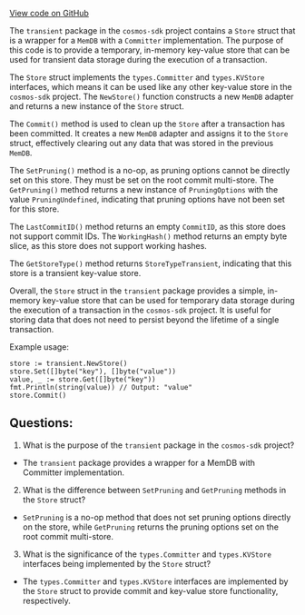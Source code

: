 [View code on GitHub](https://github.com/cosmos/cosmos-sdk.git/store/transient/store.go)

The `transient` package in the `cosmos-sdk` project contains a `Store` struct that is a wrapper for a `MemDB` with a `Committer` implementation. The purpose of this code is to provide a temporary, in-memory key-value store that can be used for transient data storage during the execution of a transaction. 

The `Store` struct implements the `types.Committer` and `types.KVStore` interfaces, which means it can be used like any other key-value store in the `cosmos-sdk` project. The `NewStore()` function constructs a new `MemDB` adapter and returns a new instance of the `Store` struct. 

The `Commit()` method is used to clean up the `Store` after a transaction has been committed. It creates a new `MemDB` adapter and assigns it to the `Store` struct, effectively clearing out any data that was stored in the previous `MemDB`. 

The `SetPruning()` method is a no-op, as pruning options cannot be directly set on this store. They must be set on the root commit multi-store. The `GetPruning()` method returns a new instance of `PruningOptions` with the value `PruningUndefined`, indicating that pruning options have not been set for this store. 

The `LastCommitID()` method returns an empty `CommitID`, as this store does not support commit IDs. The `WorkingHash()` method returns an empty byte slice, as this store does not support working hashes. 

The `GetStoreType()` method returns `StoreTypeTransient`, indicating that this store is a transient key-value store. 

Overall, the `Store` struct in the `transient` package provides a simple, in-memory key-value store that can be used for temporary data storage during the execution of a transaction in the `cosmos-sdk` project. It is useful for storing data that does not need to persist beyond the lifetime of a single transaction. 

Example usage:

```
store := transient.NewStore()
store.Set([]byte("key"), []byte("value"))
value, _ := store.Get([]byte("key"))
fmt.Println(string(value)) // Output: "value"
store.Commit()
```
## Questions: 
 1. What is the purpose of the `transient` package in the `cosmos-sdk` project?
- The `transient` package provides a wrapper for a MemDB with Committer implementation.

2. What is the difference between `SetPruning` and `GetPruning` methods in the `Store` struct?
- `SetPruning` is a no-op method that does not set pruning options directly on the store, while `GetPruning` returns the pruning options set on the root commit multi-store.

3. What is the significance of the `types.Committer` and `types.KVStore` interfaces being implemented by the `Store` struct?
- The `types.Committer` and `types.KVStore` interfaces are implemented by the `Store` struct to provide commit and key-value store functionality, respectively.